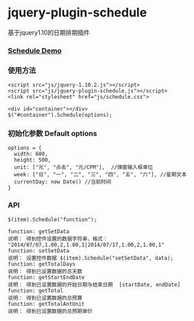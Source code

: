 jquery-plugin-schedule
======================

基于jquery1.10的日期排期插件

### [Schedule Demo ](http://cancel.sinaapp.com/schedule.html)<br />

### 使用方法
    <script src="js/jquery-1.10.2.js"></script>
    <script src="js/jquery-plugin-schedule.js"></script>
    <link rel="stylesheet" href="js/schedule.css">
    
    <div id="container"></div>
    $("#container").Schedule(options);
    
### 初始化参数 Default options
    options = {
      width: 600,
      height: 500,
      unit: ["元", "点击", "元/CPM"],  //弹窗输入框单位
      week: ["日", "一", "二", "三", "四", "五", "六"], //星期文本
      currentDay: new Date() //当前时间
    }
    
### API
    $(item).Schedule("function");
    
    function: getSetData
    说明： 得到控件设置的数据字符串，格式： "2014/07/07,1.00,2,1.00,1|2014/07/17,1.00,2,1.00,1"
    function: setSetData
    说明： 设置控件数据 $(item).Schedule("setSetData", data);
    function: getTotalDays
    说明： 得到已设置数据的总天数
    function: getStartEndDate
    说明： 得到已设置数据的开始日期与结束日期  [startDate, endDate]
    function: getTotal
    说明： 得到已设置数据的总预算
    function: getTotalAntUnit
    说明： 得到已设置数据的总预期单价
